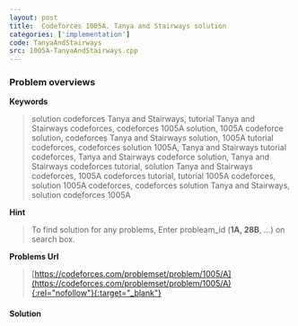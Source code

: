 ```yaml
---
layout: post
title:  Codeforces 1005A. Tanya and Stairways solution
categories: ['implementation']
code: TanyaAndStairways
src: 1005A-TanyaAndStairways.cpp
---
```

### **Problem overviews**

**Keywords**
> solution codeforces Tanya and Stairways, tutorial Tanya and Stairways codeforces, codeforces 1005A solution, 1005A codeforce solution, codeforces Tanya and Stairways solution, 1005A tutorial codeforces, codeforces solution 1005A, Tanya and Stairways tutorial codeforces, Tanya and Stairways codeforce solution, Tanya and Stairways codeforces tutorial, solution Tanya and Stairways codeforces, 1005A codeforces tutorial, tutorial 1005A codeforces, solution 1005A codeforces, codeforces solution Tanya and Stairways, solution codeforces 1005A

**Hint**
> To find solution for any problems, Enter probleam_id (**1A, 28B**, ...) on search box. 

**Problems Url**
> [https://codeforces.com/problemset/problem/1005/A](https://codeforces.com/problemset/problem/1005/A){:rel="nofollow"}{:target="_blank"}

#### **Solution**



